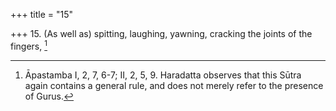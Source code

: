 +++
title = "15"

+++
15. (As well as) spitting, laughing, yawning, cracking the joints of the fingers, [^13] 


[^13]:  Āpastamba I, 2, 7, 6-7; II, 2, 5, 9. Haradatta observes that this Sūtra again contains a general rule, and does not merely refer to the presence of Gurus.
